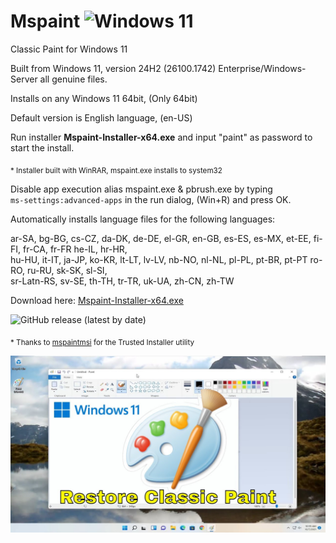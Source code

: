 # Mspaint ![Windows 11](https://img.shields.io/badge/Windows%2011-%230079d5.svg?style=for-the-badge&logo=Windows%2011&logoColor=white)
Classic Paint for Windows 11

Built from Windows 11, version 24H2 (26100.1742) Enterprise/Windows-Server all genuine files.

Installs on any Windows 11 64bit, (Only 64bit)

Default version is English language, (en-US)

Run installer **Mspaint-Installer-x64.exe** and input "paint" as password to start the install.

<sub>* Installer built with WinRAR, mspaint.exe installs to system32</sub>

Disable app execution alias mspaint.exe & pbrush.exe by typing <br>`ms-settings:advanced-apps`
in the run dialog, (Win+R) and press OK.

Automatically installs language files for the following languages:

ar-SA, bg-BG, cs-CZ, da-DK, de-DE, el-GR, en-GB, es-ES, es-MX, et-EE, fi-FI, fr-CA, fr-FR
he-IL, hr-HR,<br> hu-HU, it-IT, ja-JP, ko-KR, lt-LT, lv-LV, nb-NO, nl-NL, pl-PL, pt-BR, pt-PT
ro-RO, ru-RU, sk-SK, sl-SI,<br> sr-Latn-RS, sv-SE, th-TH, tr-TR, uk-UA, zh-CN, zh-TW

Download here: [Mspaint-Installer-x64.exe](https://github.com/dobbelina/Mspaint/releases/latest/download/Mspaint-Installer-x64.exe)

![GitHub release (latest by date)](https://img.shields.io/github/downloads/dobbelina/Mspaint/latest/total)

<sub>* Thanks to [mspaintmsi](https://github.com/mspaintmsi/superUser) for the Trusted Installer utility </sub>


<p align="center"><img src="Classic-Paint.jpg" width="600" /></p>
